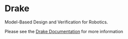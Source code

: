 # Drake 

Model-Based Design and Verification for Robotics.

Please see the [Drake Documentation](https://drake.mit.edu) for more information
